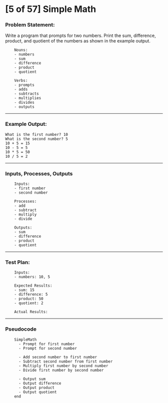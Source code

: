 # [5 of 57] Simple Math

### Problem Statement:
Write a program that prompts for two numbers. Print the sum, difference, product, and quotient of the numbers as shown in the example output.

        Nouns:
        - numbers
        - sum
        - difference
        - product
        - quotient
        
        Verbs:
        - prompts
        - adds
        - subtracts
        - multiplies
        - divides
        - outputs

---
### Example Output:

    What is the first number? 10
    What is the second number? 5
    10 + 5 = 15
    10 - 5 = 5
    10 * 5 = 50
    10 / 5 = 2
  
---
### Inputs, Processes, Outputs

        Inputs:
        - first number
        - second number
        
        Processes:
        - add
        - subtract
        - multiply
        - divide
        
        Outputs:
        - sum
        - difference
        - product
        - quotient

---
### Test Plan:

        Inputs:
        - numbers: 10, 5
        
        Expected Results:
        - sum: 15
        - difference: 5
        - product: 50
        - quotient: 2
        
        Actual Results:
        
---
### Pseudocode

        SimpleMath
          - Prompt for first number
          - Prompt for second number
          
          - Add second number to first number
          - Subtract second number from first number
          - Multiply first number by second number
          - Divide first number by second number
          
          - Output sum
          - Output difference
          - Output product
          - Output quotient
        end

